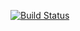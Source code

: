 [![Build Status](https://travis-ci.org/volodymyrss/rpq.svg?branch=master)](https://travis-ci.org/volodymyrss/rpq)

